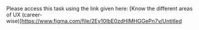 Please access this task using the link given here: [Know the different areas of UX (career-wise)]https://www.figma.com/file/2Ey10IbE0zdHIMHGGePn7v/Untitled
